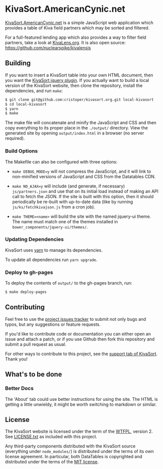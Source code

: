 # KivaSort.AmericanCynic.net

[KivaSort.AmericanCynic.net](http://KivaSort.AmericanCynic.net) is a simple JavaScript web application which provides a table of Kiva field partners which may be sorted and filtered.

For a full-featured lending app which also provides a way to filter field partners, take a look at [KivaLens.org](http://www.kivalens.org/react/#/search). It is also open source: https://github.com/nuclearspike/kivalensjs

## Building

If you want to insert a KivaSort table into your own HTML document, then you want the [KivaSort jquery plugin](https://github.com/cristoper/jquery-KivaSort). If you actually want to build a local version of the KivaSort website, then clone the repository, install the dependencies, and run `make`:

```sh
$ git clone git@github.com:cristoper/kivasort.org.git local-kivasort
$ cd local-kivasort
$ yarn
$ make
```

The make file will concatenate and minify the JavaScript and CSS and then copy everything to its proper place in the `./output/` directory. View the generated site by opening `output/index.html` in a browser (no server required).

### Build Options

The Makefile can also be configured with three options:

- `make DEBUG_MODE=y` will not compress the JavaScript, and it will link to non-minified versions of JavaScript and CSS from the Datatables CDN.

- `make NO_AJAX=y` will include (and generate, if necessary) `js/partners.json` and use that on its initial load instead of making an API call to fetch the JSON. If the site is built with this option, then it should periodically be re-built with up-to-date data (like by running `js/ks/fetchkivajson.js` from a cron job).

- `make THEME=<name>` will build the site with the named jquery-ui theme. The name must match one of the themes installed in `bower_components/jquery-ui/themes/`.

### Updating Dependencies

KivaSort uses [yarn](https://yarnpkg.com/) to manage its dependencies.

To update all dependencies run `yarn upgrade`.

### Deploy to gh-pages

To deploy the contents of `output/` to the gh-pages branch, run:

```sh
$ make deploy-pages
```

## Contributing

Feel free to use the [project issues tracker](https://github.com/cristoper/kivasort.org/issues) to submit not only bugs and typos, but any suggestions or feature requests.

If you'd like to contribute code or documentation you can either open an issue and attach a patch, or if you use Github then fork this repository and submit a pull request as usual.

For other ways to contribute to this project, see the [support tab of KivaSort](http://kivasort.americancynic.net/#support). Thank you!

## What's to be done

### Better Docs

The 'About' tab could use better instructions for using the site. The HTML is getting a little unwieldy, it might be worth switching to markdown or similar.

## License

The KivaSort website is licensed under the term of the [WTFPL](http://www.wtfpl.net/about/), version 2. See [LICENSE.txt](LICENSE.txt) as included with this project.

Any third-party components distributed with the KivaSort source (everything under `node_modules/`) is distributed under the terms of its own license agreement. In particular, both DataTables is copyrighted and distributed under the terms of the [MIT license](https://tldrlegal.com/license/mit-license).
